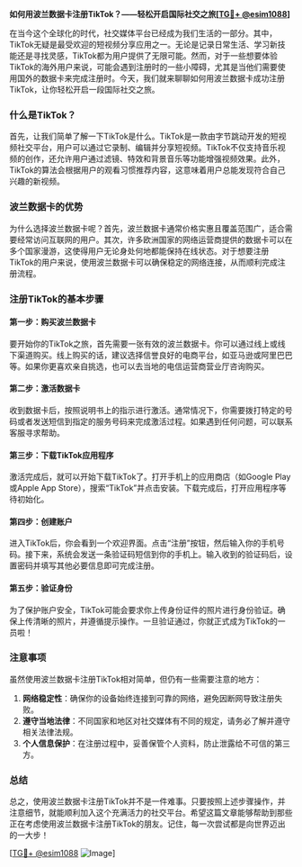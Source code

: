 **如何用波兰数据卡注册TikTok？——轻松开启国际社交之旅[[TG💪+ @esim1088](https://t.me/s/esim1088)]**

在当今这个全球化的时代，社交媒体平台已经成为我们生活的一部分。其中，TikTok无疑是最受欢迎的短视频分享应用之一。无论是记录日常生活、学习新技能还是寻找灵感，TikTok都为用户提供了无限可能。然而，对于一些想要体验TikTok的海外用户来说，可能会遇到注册时的一些小障碍，尤其是当他们需要使用国外的数据卡来完成注册时。今天，我们就来聊聊如何用波兰数据卡成功注册TikTok，让你轻松开启一段国际社交之旅。

### 什么是TikTok？

首先，让我们简单了解一下TikTok是什么。TikTok是一款由字节跳动开发的短视频社交平台，用户可以通过它录制、编辑并分享短视频。TikTok不仅支持音乐视频的创作，还允许用户通过滤镜、特效和背景音乐等功能增强视频效果。此外，TikTok的算法会根据用户的观看习惯推荐内容，这意味着用户总能发现符合自己兴趣的新视频。

### 波兰数据卡的优势

为什么选择波兰数据卡呢？首先，波兰数据卡通常价格实惠且覆盖范围广，适合需要经常访问互联网的用户。其次，许多欧洲国家的网络运营商提供的数据卡可以在多个国家漫游，这使得用户无论身处何地都能保持在线状态。对于想要注册TikTok的用户来说，使用波兰数据卡可以确保稳定的网络连接，从而顺利完成注册流程。

### 注册TikTok的基本步骤

#### 第一步：购买波兰数据卡

要开始你的TikTok之旅，首先需要一张有效的波兰数据卡。你可以通过线上或线下渠道购买。线上购买的话，建议选择信誉良好的电商平台，如亚马逊或阿里巴巴等。如果你更喜欢亲自挑选，也可以去当地的电信运营商营业厅咨询购买。

#### 第二步：激活数据卡

收到数据卡后，按照说明书上的指示进行激活。通常情况下，你需要拨打特定的号码或者发送短信到指定的服务号码来完成激活过程。如果遇到任何问题，可以联系客服寻求帮助。

#### 第三步：下载TikTok应用程序

激活完成后，就可以开始下载TikTok了。打开手机上的应用商店（如Google Play或Apple App Store），搜索“TikTok”并点击安装。下载完成后，打开应用程序等待初始化。

#### 第四步：创建账户

进入TikTok后，你会看到一个欢迎界面。点击“注册”按钮，然后输入你的手机号码。接下来，系统会发送一条验证码短信到你的手机上。输入收到的验证码后，设置密码并填写其他必要信息即可完成注册。

#### 第五步：验证身份

为了保护账户安全，TikTok可能会要求你上传身份证件的照片进行身份验证。确保上传清晰的照片，并遵循提示操作。一旦验证通过，你就正式成为TikTok的一员啦！

### 注意事项

虽然使用波兰数据卡注册TikTok相对简单，但仍有一些需要注意的地方：

1. **网络稳定性**：确保你的设备始终连接到可靠的网络，避免因断网导致注册失败。
2. **遵守当地法律**：不同国家和地区对社交媒体有不同的规定，请务必了解并遵守相关法律法规。
3. **个人信息保护**：在注册过程中，妥善保管个人资料，防止泄露给不可信的第三方。

### 总结

总之，使用波兰数据卡注册TikTok并不是一件难事。只要按照上述步骤操作，并注意细节，就能顺利加入这个充满活力的社交平台。希望这篇文章能够帮助到那些正在考虑使用波兰数据卡注册TikTok的朋友。记住，每一次尝试都是向世界迈出的一大步！

[[TG💪+ @esim1088](https://t.me/s/esim1088) ![Image](https://i.postimg.cc/4NQfJmqS/Snipaste-2025-05-13-00-14-12.png)]
